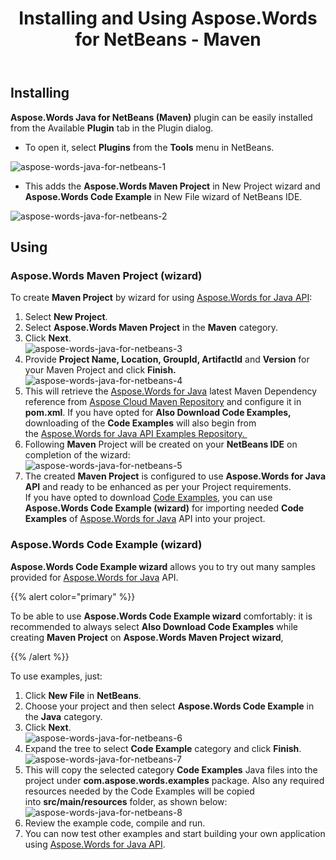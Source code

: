 ﻿---
title: Installing and Using Aspose.Words for NetBeans - Maven
description: "Installing and Using Aspose.Words Java for NetBeans (Maven) Plugin."
type: docs
weight: 10
url: /java/installing-and-using-aspose-words-for-netbeans-maven/
---

## Installing

**Aspose.Words Java for NetBeans (Maven)** plugin can be easily installed from the Available **Plugin** tab in the Plugin dialog.

- To open it, select **Plugins** from the **Tools** menu in NetBeans. 

![aspose-words-java-for-netbeans-1](https://i.imgur.com/6Jj1cdV.jpg)

- This adds the **Aspose.Words Maven Project** in New Project wizard and **Aspose.Words Code Example** in New File wizard of NetBeans IDE. 

![aspose-words-java-for-netbeans-2](https://i.imgur.com/P8ZRsD8.jpg)

## Using

### Aspose.Words Maven Project (wizard)

To create **Maven Project** by wizard for using [Aspose.Words for Java API](https://www.aspose.com/java/word-component.aspx):

1. Select **New Project**.
1. Select **Aspose.Words Maven Project** in the **Maven** category.
1. Click **Next**.<br>
![aspose-words-java-for-netbeans-3](https://i.imgur.com/P8ZRsD8.jpg)
1. Provide **Project Name, Location, GroupId, ArtifactId** and **Version** for your Maven Project and click **Finish.**<br>
![aspose-words-java-for-netbeans-4](https://i.imgur.com/ymk88Mk.jpg)
1. This will retrieve the [Aspose.Words for Java](https://www.aspose.com/java/word-component.aspx) latest Maven Dependency reference from [Aspose Cloud Maven Repository](https://repository.aspose.com/webapp/#/artifacts/browse/tree/General/repo) and configure it in **pom.xml**. If you have opted for **Also Download Code Examples,** downloading of the **Code Examples** will also begin from the [Aspose.Words for Java API Examples Repository. ](https://github.com/aspose-words/Aspose.Words-for-Java/tree/master/Examples)
1. Following **Maven** Project will be created on your **NetBeans IDE** on completion of the wizard:<br>
![aspose-words-java-for-netbeans-5](https://i.imgur.com/2rQWgDT.jpg)
1. The created **Maven Project** is configured to use **Aspose.Words for Java API** and ready to be enhanced as per your Project requirements.<br>
   If you have opted to download [Code Examples](https://github.com/aspose-words/Aspose.Words-for-Java/tree/master/Examples), you can use **Aspose.Words Code Example (wizard)** for importing needed **Code Examples** of [Aspose.Words for Java](https://www.aspose.com/java/word-component.aspx) API into your project.

### Aspose.Words Code Example (wizard)

**Aspose.Words Code Example wizard** allows you to try out many samples provided for [Aspose.Words for Java](https://www.aspose.com/java/word-component.aspx) API.

{{% alert color="primary" %}} 

To be able to use **Aspose.Words Code Example wizard** comfortably: it is recommended to always select **Also Download Code Examples** while creating **Maven Project** on **Aspose.Words Maven Project** **wizard**, 

{{% /alert %}} 

To use examples, just:

1. Click **New File** in **NetBeans**.
1. Choose your project and then select **Aspose.Words Code Example** in the **Java** category.
1. Click **Next**.<br>
![aspose-words-java-for-netbeans-6](https://i.imgur.com/Kt06qqe.jpg)
1. Expand the tree to select **Code Example** category and click **Finish**.<br>
![aspose-words-java-for-netbeans-7](https://i.imgur.com/YPGLYGN.jpg)
1. This will copy the selected category **Code Examples** Java files into the project under **com.aspose.words.examples** package. Also any required resources needed by the Code Examples will be copied into **src/main/resources** folder, as shown below:<br>
![aspose-words-java-for-netbeans-8](https://i.imgur.com/miDO2qr.jpg)
1. Review the example code, compile and run.
1. You can now test other examples and start building your own application using [Aspose.Words for Java API](https://www.aspose.com/java/word-component.aspx).
